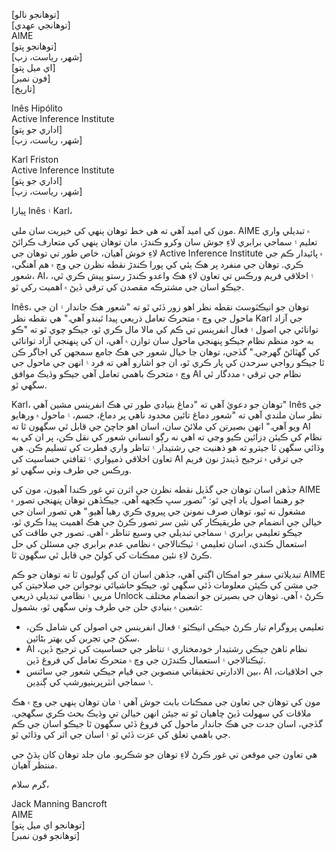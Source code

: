[توهانجو نالو]  
[توهانجي عهدي]  
AIME  
[توهانجو پتو]  
[شهر، رياست، زپ]  
[اي ميل پتو]  
[فون نمبر]  
[تاريخ]  

Inês Hipólito  
Active Inference Institute  
[اداري جو پتو]  
[شهر، رياست، زپ]  

Karl Friston  
Active Inference Institute  
[اداري جو پتو]  
[شهر، رياست، زپ]  

پيارا Inês ۽ Karl،

مون کي اميد آهي ته هي خط توهان ٻنهي کي خيريت سان ملي. AIME ۾ تبديلي واري تعليم ۽ سماجي برابري لاءِ جوش سان وکرو ڪندڙ، مان توهان ٻنهي کي متعارف ڪرائڻ لاءِ خوش آهيان، خاص طور تي توهان جي Active Inference Institute ۾ پائيدار ڪم جي ڪري. توهان جي منفرد پر هڪ ٻئي کي پورا ڪندڙ نقطه نظرن جي وچ ۾ هم آهنگي، شعور، AI، ۽ اخلاقي فريم ورڪس تي تعاون لاءِ هڪ واعدو ڪندڙ رستو پيش ڪري ٿي، جيڪو اسان جي مشترڪه مقصدن کي ترقي ڏيڻ ۾ اهميت رکي ٿو.

Inês، توهان جو انيڪٽوسٽ نقطه نظر اهو زور ڏئي ٿو ته "شعور هڪ جاندار ۽ ان جي ماحول جي وچ ۾ متحرڪ تعامل ذريعي پيدا ٿيندو آهي." هي نقطه نظر Karl جي آزاد توانائي جي اصول ۽ فعال انفرينس تي ڪم کي مالا مال ڪري ٿو، جيڪو چوي ٿو ته "ڪو به خود منظم نظام جيڪو پنهنجي ماحول سان توازن ۾ آهي، ان کي پنهنجي آزاد توانائي کي گھٽائڻ گهرجي." گڏجي، توهان جا خيال شعور جي هڪ جامع سمجھن کي اجاگر ڪن ٿا جيڪو رواجي سرحدن کي پار ڪري ٿو، ان جو اشارو آهي ته فرد ۽ انهن جي ماحول جي وچ ۾ متحرڪ باهمي تعامل آهي جيڪو وڌيڪ موافق AI نظام جي ترقي ۾ مددگار ٿي سگهي ٿو.

Karl، توهان جو دعويٰ آهي ته "دماغ بنيادي طور تي هڪ انفرينس مشين آهي" Inês جي نظر سان ملندي آهي ته "شعور دماغ تائين محدود ناهي پر دماغ، جسم، ۽ ماحول ۾ ورهايو ويو آهي." انهن بصيرتن کي ملائڻ سان، اسان اهو جاچڻ جي قابل ٿي سگهون ٿا ته AI نظام کي ڪيئن ڊزائين ڪيو وڃي ته اهي نه رڳو انساني شعور کي نقل ڪن، پر ان کي به وڌائي سگهن ٿا جيترو ته هو ذهنيت جي رشتيدار ۽ تناظر واري فطرت کي تسليم ڪن. هي تعاون اخلاقي ذميواري ۽ ثقافتي حساسيت کي AI جي ترقي ۾ ترجيح ڏيندڙ نون فريم ورڪس جي طرف وٺي سگهي ٿو.

جڏهن اسان توهان جي گڏيل نقطه نظرن جي اثرن تي غور ڪندا آهيون، مون کي AIME جو رهنما اصول ياد اچي ٿو: "تصور سڀ ڪجهه آهي. جيڪڏهن توهان پنهنجي تصور ۾ مشغول نه ٿيو، توهان صرف نمونن جي پيروي ڪري رهيا آهيو." هي تصور اسان جي خيالن جي انضمام جي طريقيڪار کي نئين سر تصور ڪرڻ جي هڪ اهميت پيدا ڪري ٿو، جيڪو تعليمي برابري ۽ سماجي تبديلي جي وسيع تناظر ۾ آهي. تصور جي طاقت کي استعمال ڪندي، اسان تعليمي ۽ ٽيڪنالاجي ۾ نظامي عدم برابري جي مسئلن کي حل ڪرڻ لاءِ نئين ممڪنات کي کولڻ جي قابل ٿي سگهون ٿا.

تبديلاتي سفر جو امڪان اڳتي آهي، جڏهن اسان ان کي ڳوليون ٿا ته توهان جو ڪم AIME جي مشن کي ڪيئن معلومات ڏئي سگهي ٿو، جيڪو حاشيائي نوجوانن جي صلاحيتن کي مربي ۽ نظامي تبديلي ذريعي Unlock ڪرڻ ۾ آهي. توهان جي بصيرتن جو انضمام مختلف شعبن ۾ بنيادي حلن جي طرف وٺي سگهي ٿو، بشمول:

- تعليمي پروگرام تيار ڪرڻ جيڪي انيڪٽو ۽ فعال انفرينس جي اصولن کي شامل ڪن، سکڻ جي تجربن کي بهتر بڻائين.
- AI نظام ٺاهڻ جيڪي رشتيدار خودمختاري ۽ تناظر جي حساسيت کي ترجيح ڏين، ٽيڪنالاجي ۽ استعمال ڪندڙن جي وچ ۾ متحرڪ تعامل کي فروغ ڏين.
- بين الادارتي تحقيقاتي منصوبن جي قيام جيڪي شعور جي سائنس، AI جي اخلاقيات، ۽ سماجي انٽرپرينيورشپ کي ڳنڍين.

مون کي توهان جي تعاون جي ممڪنات بابت جوش آهي ۽ مان توهان ٻنهي جي وچ ۾ هڪ ملاقات کي سهولت ڏيڻ چاهيان ٿو ته جيئن انهن خيالن تي وڌيڪ بحث ڪري سگهجي. گڏجي، اسان جدت جي هڪ جاندار ماحول کي فروغ ڏئي سگهون ٿا جيڪو اسان جي ڪم جي باهمي تعلق کي عزت ڏئي ٿو ۽ اسان جي اثر کي وڌائي ٿو.

هي تعاون جي موقعن تي غور ڪرڻ لاءِ توهان جو شڪريو. مان جلد توهان کان ٻڌڻ جي منتظر آهيان.

گرم سلام،  

Jack Manning Bancroft  
AIME  
[توهانجو اي ميل پتو]  
[توهانجو فون نمبر]